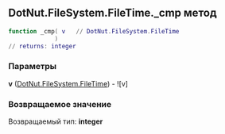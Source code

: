 ## DotNut.FileSystem.FileTime._cmp метод


```lua
function _cmp( v   // DotNut.FileSystem.FileTime
             )
// returns: integer
```


### Параметры

**v** ([DotNut.FileSystem.FileTime](../../../DotNut/FileSystem/FileTime.md)) - ![v]

### Возвращаемое значение

Возвращаемый тип: **integer**

